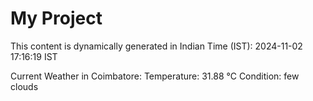 # My Project

This content is dynamically generated in Indian Time (IST): 2024-11-02 17:16:19 IST


Current Weather in Coimbatore:
Temperature: 31.88 °C
Condition: few clouds
